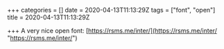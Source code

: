 +++
categories = []
date = 2020-04-13T11:13:29Z
tags = ["font", "open"]
title = 2020-04-13T11:13:29Z

+++
A very nice open font: [https://rsms.me/inter/](https://rsms.me/inter/ "https://rsms.me/inter/")